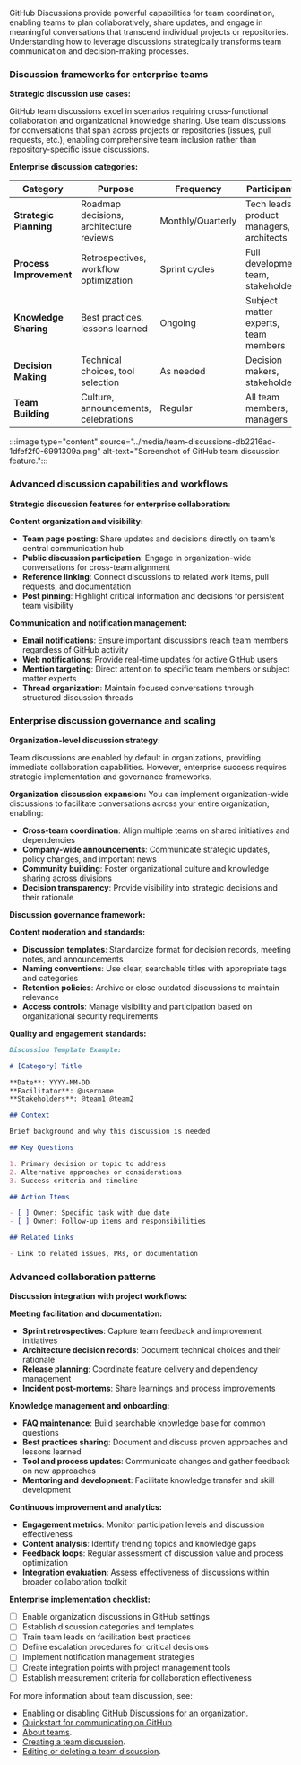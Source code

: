 GitHub Discussions provide powerful capabilities for team coordination, enabling teams to plan collaboratively, share updates, and engage in meaningful conversations that transcend individual projects or repositories. Understanding how to leverage discussions strategically transforms team communication and decision-making processes.

### Discussion frameworks for enterprise teams

**Strategic discussion use cases:**

GitHub team discussions excel in scenarios requiring cross-functional collaboration and organizational knowledge sharing. Use team discussions for conversations that span across projects or repositories (issues, pull requests, etc.), enabling comprehensive team inclusion rather than repository-specific issue discussions.

**Enterprise discussion categories:**

| **Category**            | **Purpose**                             | **Frequency**     | **Participants**                         |
| ----------------------- | --------------------------------------- | ----------------- | ---------------------------------------- |
| **Strategic Planning**  | Roadmap decisions, architecture reviews | Monthly/Quarterly | Tech leads, product managers, architects |
| **Process Improvement** | Retrospectives, workflow optimization   | Sprint cycles     | Full development team, stakeholders      |
| **Knowledge Sharing**   | Best practices, lessons learned         | Ongoing           | Subject matter experts, team members     |
| **Decision Making**     | Technical choices, tool selection       | As needed         | Decision makers, stakeholders            |
| **Team Building**       | Culture, announcements, celebrations    | Regular           | All team members, managers               |

:::image type="content" source="../media/team-discussions-db2216ad-1dfef2f0-6991309a.png" alt-text="Screenshot of GitHub team discussion feature.":::

### Advanced discussion capabilities and workflows

**Strategic discussion features for enterprise collaboration:**

**Content organization and visibility:**

- **Team page posting**: Share updates and decisions directly on team's central communication hub
- **Public discussion participation**: Engage in organization-wide conversations for cross-team alignment
- **Reference linking**: Connect discussions to related work items, pull requests, and documentation
- **Post pinning**: Highlight critical information and decisions for persistent team visibility

**Communication and notification management:**

- **Email notifications**: Ensure important discussions reach team members regardless of GitHub activity
- **Web notifications**: Provide real-time updates for active GitHub users
- **Mention targeting**: Direct attention to specific team members or subject matter experts
- **Thread organization**: Maintain focused conversations through structured discussion threads

### Enterprise discussion governance and scaling

**Organization-level discussion strategy:**

Team discussions are enabled by default in organizations, providing immediate collaboration capabilities. However, enterprise success requires strategic implementation and governance frameworks.

**Organization discussion expansion:**
You can implement organization-wide discussions to facilitate conversations across your entire organization, enabling:

- **Cross-team coordination**: Align multiple teams on shared initiatives and dependencies
- **Company-wide announcements**: Communicate strategic updates, policy changes, and important news
- **Community building**: Foster organizational culture and knowledge sharing across divisions
- **Decision transparency**: Provide visibility into strategic decisions and their rationale

**Discussion governance framework:**

**Content moderation and standards:**

- **Discussion templates**: Standardize format for decision records, meeting notes, and announcements
- **Naming conventions**: Use clear, searchable titles with appropriate tags and categories
- **Retention policies**: Archive or close outdated discussions to maintain relevance
- **Access controls**: Manage visibility and participation based on organizational security requirements

**Quality and engagement standards:**

```markdown
Discussion Template Example:

# [Category] Title

**Date**: YYYY-MM-DD
**Facilitator**: @username
**Stakeholders**: @team1 @team2

## Context

Brief background and why this discussion is needed

## Key Questions

1. Primary decision or topic to address
2. Alternative approaches or considerations
3. Success criteria and timeline

## Action Items

- [ ] Owner: Specific task with due date
- [ ] Owner: Follow-up items and responsibilities

## Related Links

- Link to related issues, PRs, or documentation
```

### Advanced collaboration patterns

**Discussion integration with project workflows:**

**Meeting facilitation and documentation:**

- **Sprint retrospectives**: Capture team feedback and improvement initiatives
- **Architecture decision records**: Document technical choices and their rationale
- **Release planning**: Coordinate feature delivery and dependency management
- **Incident post-mortems**: Share learnings and process improvements

**Knowledge management and onboarding:**

- **FAQ maintenance**: Build searchable knowledge base for common questions
- **Best practices sharing**: Document and discuss proven approaches and lessons learned
- **Tool and process updates**: Communicate changes and gather feedback on new approaches
- **Mentoring and development**: Facilitate knowledge transfer and skill development

**Continuous improvement and analytics:**

- **Engagement metrics**: Monitor participation levels and discussion effectiveness
- **Content analysis**: Identify trending topics and knowledge gaps
- **Feedback loops**: Regular assessment of discussion value and process optimization
- **Integration evaluation**: Assess effectiveness of discussions within broader collaboration toolkit

**Enterprise implementation checklist:**

- [ ] Enable organization discussions in GitHub settings
- [ ] Establish discussion categories and templates
- [ ] Train team leads on facilitation best practices
- [ ] Define escalation procedures for critical decisions
- [ ] Implement notification management strategies
- [ ] Create integration points with project management tools
- [ ] Establish measurement criteria for collaboration effectiveness

For more information about team discussion, see:

- [Enabling or disabling GitHub Discussions for an organization](https://docs.github.com/organizations/managing-organization-settings/enabling-or-disabling-github-discussions-for-an-organization).
- [Quickstart for communicating on GitHub](https://docs.github.com/github/collaborating-with-issues-and-pull-requests/quickstart-for-communicating-on-github).
- [About teams](https://docs.github.com/articles/about-teams).
- [Creating a team discussion](https://docs.github.com/organizations/collaborating-with-your-team/creating-a-team-discussion).
- [Editing or deleting a team discussion](https://docs.github.com/organizations/collaborating-with-your-team/editing-or-deleting-a-team-discussion).
